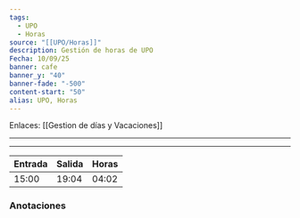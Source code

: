 ```yaml
---
tags:
  - UPO
  - Horas
source: "[[UPO/Horas]]"
description: Gestión de horas de UPO
Fecha: 10/09/25
banner: cafe
banner_y: "40"
banner-fade: "-500"
content-start: "50"
alias: UPO, Horas
---
```

Enlaces:   [[Gestion de días y Vacaciones]]


---
----




| Entrada | Salida | Horas |
| ------- | ------ | ----- |
| 15:00   | 19:04  | 04:02 |




### Anotaciones
